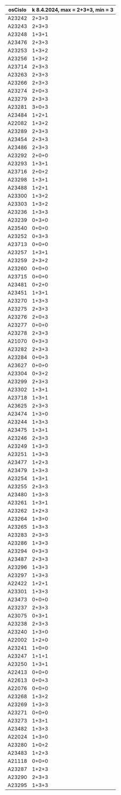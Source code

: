 |osCislo|k 8.4.2024, max = 2+3+3, min = 3|
|-------|-------------|
|A23242 | 2+3+3 |
|A23243 |2+3+3|
|A23248 |1+3+1|
|A23476 |2+3+3|
|A23253 |1+3+2|
|A23256 |1+3+2|
|A23714 |2+3+3|
|A23263 |2+3+3|
|A23266 |2+3+3|
|A23274 |2+0+3|
|A23279 |2+3+3|
|A23281 |3+0+3|
|A23484 |1+2+1|
|A22082 |1+3+2|
|A23289 |2+3+3|
|A23454 |2+3+3|
|A23486 |2+3+3|
|A23292 |2+0+0|
|A23293 |1+3+1|
|A23716 |2+0+2|
|A23298 |1+3+1|
|A23488 |1+2+1|
|A23300 |1+3+2|
|A23303 |1+3+2|
|A23236 |1+3+3|
|A23239 |0+3+0|
|A23540 |0+0+0|
|A23252 |0+3+3|
|A23713 |0+0+0|
|A23257 |1+3+1|
|A23259 |2+3+2|
|A23260 |0+0+0|
|A23715 |0+0+0|
|A23481 |0+2+0|
|A23451 |1+3+1|
|A23270 |1+3+3|
|A23275 |2+3+3|
|A23276 |2+0+3|
|A23277 |0+0+0|
|A23278 |2+3+3|
|A21070 |0+3+3|
|A23282 |2+3+3|
|A23284 |0+0+3|
|A23627 |0+0+0|
|A23304 |0+3+2|
|A23299 |2+3+3|
|A23302 |1+3+1|
|A23718 |1+3+1|
|A23625 |2+3+3|
|A23474 |1+3+0|
|A23244 |1+3+3|
|A23475 |1+3+1|
|A23246 |2+3+3|
|A23249 |1+3+3|
|A23251 |1+3+3|
|A23477 |1+2+3|
|A23479 |1+3+3|
|A23254 |1+3+1|
|A23255 |2+3+3|
|A23480 |1+3+3|
|A23261 |1+3+1|
|A23262 |1+2+3|
|A23264 |1+3+0|
|A23265 |1+3+3|
|A23283 |2+3+3|
|A23286 |1+3+3|
|A23294 |0+3+3|
|A23487 |2+3+3|
|A23296 |1+3+3|
|A23297 |1+3+3|
|A22422 |1+2+1|
|A23301 |1+3+3|
|A23473 |0+0+0|
|A23237 |2+3+3|
|A23075 |0+3+1|
|A23238 |2+3+3|
|A23240 |1+3+0|
|A22002 |1+2+0|
|A23241 |1+0+0|
|A23247 |1+1+1|
|A23250 |1+3+1|
|A22413 |0+0+0|
|A22613 |0+0+3|
|A22076 |0+0+0|
|A23268 |1+3+2|
|A23269 |1+3+3|
|A23271 |0+0+0|
|A23273 |1+3+1|
|A23482 |1+3+3|
|A22024 |1+3+0|
|A23280 |1+0+2|
|A23483 |1+2+3|
|A21118 |0+0+0|
|A23287 |1+2+3|
|A23290 |2+3+3|
|A23295 |1+3+3|
